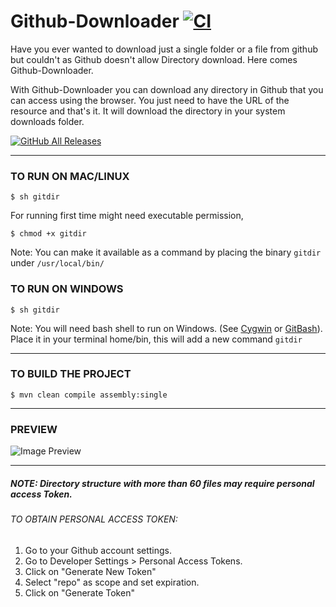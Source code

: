 # Github-Downloader [![CI](https://github.com/livesamarthgupta/Github-Downloader/actions/workflows/main.yml/badge.svg?branch=master)](https://github.com/livesamarthgupta/Github-Downloader/actions/workflows/main.yml)

Have you ever wanted to download just a single folder or a file from github but couldn't as Github doesn't allow Directory download. Here comes Github-Downloader.

With Github-Downloader you can download any directory in Github that you can access using the browser. You just need to have the URL of the resource and that's it.
It will download the directory in your system downloads folder.

<p align="left">
  <a href="https://github.com/livesamarthgupta/Github-Downloader/releases/"><img alt="GitHub All Releases" src="https://img.shields.io/github/downloads/livesamarthgupta/Github-Downloader/total.svg?label=Download&logo=github&style=for-the-badge"></a> 
</p>

---

### TO RUN ON MAC/LINUX

```
$ sh gitdir
```

For running first time might need executable permission,

```
$ chmod +x gitdir
```

Note: You can make it available as a command by placing the binary `gitdir` under `/usr/local/bin/`


### TO RUN ON WINDOWS

```
$ sh gitdir
```

Note: You will need bash shell to run on Windows. (See [Cygwin](https://www.cygwin.com/) or [GitBash](https://git-scm.com/downloads)). Place it in your terminal home/bin, this will add a new command `gitdir`

---

### TO BUILD THE PROJECT

```
$ mvn clean compile assembly:single
```

---

### PREVIEW

![Image Preview](https://dev-to-uploads.s3.amazonaws.com/uploads/articles/bas2rh8pqphbw7608bq2.png)

---

##### NOTE: Directory structure with more than 60 files may require personal access Token.
###### TO OBTAIN PERSONAL ACCESS TOKEN:

1. Go to your Github account settings.
2. Go to Developer Settings > Personal Access Tokens.
3. Click on "Generate New Token"
4. Select "repo" as scope and set expiration.
5. Click on "Generate Token"
